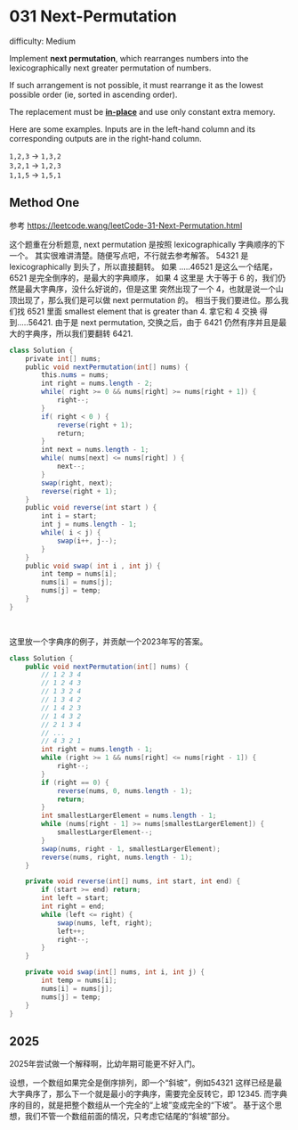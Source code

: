 # 031 Next-Permutation

difficulty: Medium

<style>
        section pre{
          background-color: #eee;
          border: 1px solid #ddd;
          padding:10px;
          border-radius: 5px;
        }
      </style>
<section>
<div><p>Implement <strong>next permutation</strong>, which rearranges numbers into the lexicographically next greater permutation of numbers.</p>
<p>If such arrangement is not possible, it must rearrange it as the lowest possible order (ie, sorted in ascending order).</p>
<p>The replacement must be <strong><a href="http://en.wikipedia.org/wiki/In-place_algorithm" target="_blank">in-place</a></strong> and use only constant&nbsp;extra memory.</p>
<p>Here are some examples. Inputs are in the left-hand column and its corresponding outputs are in the right-hand column.</p>
<p><code>1,2,3</code> → <code>1,3,2</code><br>
<code>3,2,1</code> → <code>1,2,3</code><br>
<code>1,1,5</code> → <code>1,5,1</code></p>
</div></section>
 
 ## Method One 
 参考 https://leetcode.wang/leetCode-31-Next-Permutation.html

这个题重在分析题意, next permutation 是按照 lexicographically
字典顺序的下一个。
其实很难讲清楚。随便写点吧，不行就去参考解答。
54321 是 lexicographically 到头了，所以直接翻转。
如果 .....46521 是这么一个结尾，6521 是完全倒序的，是最大的字典顺序，
如果 4 这里是 大于等于 6 的，我们仍然是最大字典序，没什么好说的，但是这里
突然出现了一个 4，也就是说一个山顶出现了，那么我们是可以做 next permutation 的。
相当于我们要进位。那么我们找 6521 里面 smallest element that is greater than 4.
拿它和 4 交换 得到.....56421. 由于是 next permutation, 交换之后，由于 6421
仍然有序并且是最大的字典序，所以我们要翻转 6421.

```Java
class Solution {
    private int[] nums;
    public void nextPermutation(int[] nums) {
        this.nums = nums;
        int right = nums.length - 2;
        while( right >= 0 && nums[right] >= nums[right + 1]) {
            right--;
        }
        if( right < 0 ) {
            reverse(right + 1);
            return;
        }
        int next = nums.length - 1;
        while( nums[next] <= nums[right] ) {
            next--;
        }
        swap(right, next);
        reverse(right + 1);
    }
    public void reverse(int start ) {
        int i = start;
        int j = nums.length - 1;
        while( i < j) {
            swap(i++, j--);
        }
    }
    public void swap( int i , int j) {
        int temp = nums[i];
        nums[i] = nums[j];
        nums[j] = temp;
    }
}

​
```


这里放一个字典序的例子，并贡献一个2023年写的答案。


```java
class Solution {
    public void nextPermutation(int[] nums) {
        // 1 2 3 4
        // 1 2 4 3
        // 1 3 2 4
        // 1 3 4 2 
        // 1 4 2 3
        // 1 4 3 2
        // 2 1 3 4
        // ...
        // 4 3 2 1
        int right = nums.length - 1;
        while (right >= 1 && nums[right] <= nums[right - 1]) {
            right--;
        }
        if (right == 0) {
            reverse(nums, 0, nums.length - 1);
            return;
        }
        int smallestLargerElement = nums.length - 1;
        while (nums[right - 1] >= nums[smallestLargerElement]) {
            smallestLargerElement--;
        }
        swap(nums, right - 1, smallestLargerElement);
        reverse(nums, right, nums.length - 1);
    }

    private void reverse(int[] nums, int start, int end) {
        if (start >= end) return;
        int left = start;
        int right = end;
        while (left <= right) {
            swap(nums, left, right);
            left++;
            right--;
        }
    }

    private void swap(int[] nums, int i, int j) {
        int temp = nums[i];
        nums[i] = nums[j];
        nums[j] = temp;
    }
}
```


## 2025

2025年尝试做一个解释啊，比幼年期可能更不好入门。

设想，一个数组如果完全是倒序排列，即一个“斜坡”，例如54321
这样已经是最大字典序了，那么下一个就是最小的字典序，需要完全反转它，即 12345.
而字典序的目的，就是把整个数组从一个完全的“上坡”变成完全的“下坡”。
基于这个思想，我们不管一个数组前面的情况，只考虑它结尾的“斜坡”部分。